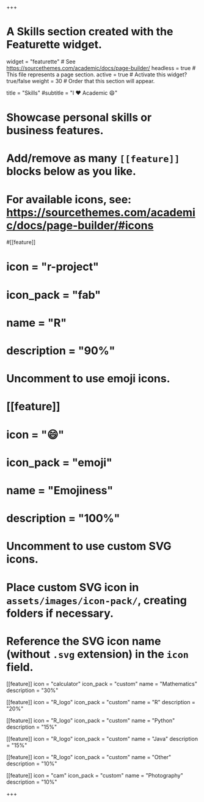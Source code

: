 +++
# A Skills section created with the Featurette widget.
widget = "featurette"  # See https://sourcethemes.com/academic/docs/page-builder/
headless = true  # This file represents a page section.
active = true  # Activate this widget? true/false
weight = 30  # Order that this section will appear.

title = "Skills"
#subtitle = "I :heart: Academic :smile:"

# Showcase personal skills or business features.
# 
# Add/remove as many `[[feature]]` blocks below as you like.
# 
# For available icons, see: https://sourcethemes.com/academic/docs/page-builder/#icons

#[[feature]]
#  icon = "r-project"
#  icon_pack = "fab"
#  name = "R"
#  description = "90%"


# Uncomment to use emoji icons.
# [[feature]]
# icon = ":smile:"
# icon_pack = "emoji"
# name = "Emojiness"
# description = "100%"  

# Uncomment to use custom SVG icons.
# Place custom SVG icon in `assets/images/icon-pack/`, creating folders if necessary.
# Reference the SVG icon name (without `.svg` extension) in the `icon` field.
[[feature]]
  icon = "calculator"
  icon_pack = "custom"
  name = "Mathematics"
  description = "30%"

[[feature]]
  icon = "R_logo"
  icon_pack = "custom"
  name = "R"
  description = "20%"
  
[[feature]]
  icon = "R_logo"
  icon_pack = "custom"
  name = "Python"
  description = "15%"

[[feature]]
  icon = "R_logo"
  icon_pack = "custom"
  name = "Java"
  description = "15%"

[[feature]]
  icon = "R_logo"
  icon_pack = "custom"
  name = "Other"
  description = "10%"
  
[[feature]]
  icon = "cam"
  icon_pack = "custom"
  name = "Photography"
  description = "10%"

+++
